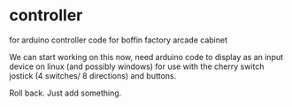 controller
==========

for arduino controller code for boffin factory arcade cabinet

We can start working on this now, need arduino code to display 
as an input device on linux (and possibly windows) for use with
the cherry switch jostick (4 switches/ 8 directions) and buttons.

Roll back. Just add something.

